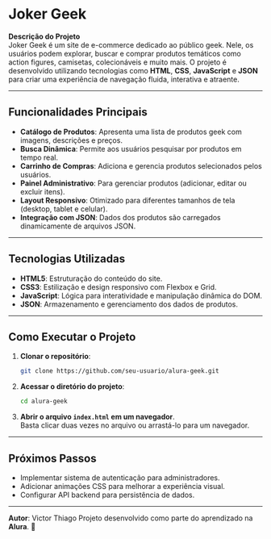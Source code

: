 # Joker Geek

**Descrição do Projeto**  
Joker Geek é um site de e-commerce dedicado ao público geek. Nele, os usuários podem explorar, buscar e comprar produtos temáticos como action figures, camisetas, colecionáveis e muito mais. O projeto é desenvolvido utilizando tecnologias como **HTML**, **CSS**, **JavaScript** e **JSON** para criar uma experiência de navegação fluida, interativa e atraente.

---

## **Funcionalidades Principais**

- **Catálogo de Produtos**: Apresenta uma lista de produtos geek com imagens, descrições e preços.  
- **Busca Dinâmica**: Permite aos usuários pesquisar por produtos em tempo real.  
- **Carrinho de Compras**: Adiciona e gerencia produtos selecionados pelos usuários.  
- **Painel Administrativo**: Para gerenciar produtos (adicionar, editar ou excluir itens).  
- **Layout Responsivo**: Otimizado para diferentes tamanhos de tela (desktop, tablet e celular).  
- **Integração com JSON**: Dados dos produtos são carregados dinamicamente de arquivos JSON.  

---

## **Tecnologias Utilizadas**

- **HTML5**: Estruturação do conteúdo do site.  
- **CSS3**: Estilização e design responsivo com Flexbox e Grid.  
- **JavaScript**: Lógica para interatividade e manipulação dinâmica do DOM.  
- **JSON**: Armazenamento e gerenciamento dos dados de produtos.  

---

## **Como Executar o Projeto**

1. **Clonar o repositório**:  
   ```bash
   git clone https://github.com/seu-usuario/alura-geek.git
   ```
2. **Acessar o diretório do projeto**:  
   ```bash
   cd alura-geek
   ```
3. **Abrir o arquivo `index.html` em um navegador**.  
   Basta clicar duas vezes no arquivo ou arrastá-lo para um navegador.  

---

## **Próximos Passos**

- Implementar sistema de autenticação para administradores.  
- Adicionar animações CSS para melhorar a experiência visual.  
- Configurar API backend para persistência de dados.  

---

**Autor**: Victor Thiago 
Projeto desenvolvido como parte do aprendizado na **Alura**. 🚀  
